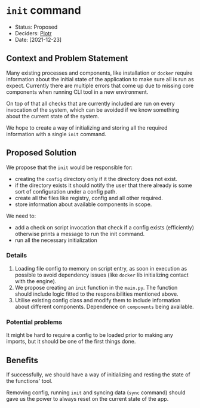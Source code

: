 # `init` command

* Status: Proposed
* Deciders: [Piotr]
* Date: [2021-12-23]

## Context and Problem Statement

Many existing processes and components, like installation or `docker` require information about the initial state of the application to make sure all is run as expect. Currently there are multiple errors that come up due to missing core components when running CLI tool in a new environment.

On top of that all checks that are currently included are run on every invocation of the system, which can be avoided if we know something about the current state of the system.

We hope to create a way of initializing and storing all the required information with a single `init` command.

## Proposed Solution

We propose that the `init` would be responsible for:

* creating the `config` directory only if it the directory does not exist.
* if the directory exists it should notify the user that there already is some sort of configuration under a config path.
* create all the files like registry, config and all other required.
* store information about available components in scope.

We need to:

* add a check on script invocation that check if a config exists (efficiently) otherwise prints a message to run the init command.
* run all the necessary initialization

### Details

1. Loading file config to memory on script entry, as soon in execution as possible to avoid dependency issues (like `docker` lib initializing contact with the engine).
2. We propose creating an `init` function in the `main.py`. The function should include logic fitted to the responsibilities mentioned above.
3. Utilise existing config class and modify them to include information about different components. Dependence on `components` being available.

### Potential problems

It might be hard to require a config to be loaded prior to making any imports, but it should be one of the first things done.

## Benefits

If successfully, we should have a way of initializing and resting the state of the functions' tool.

Removing config, running `init` and syncing data (`sync` command) should gave us the power to always reset on the current state of the app.

<!-- Identifiers, in alphabetical order -->

[Piotr]: https://github.com/Katolus
